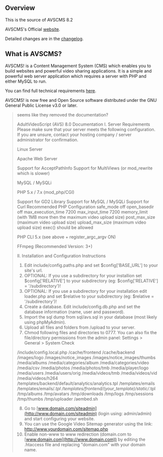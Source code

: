 ## Overview

This is the source of AVSCMS 8.2

AVSCMS's Official [website](https://www.avscms.com).

Detailed changes are in the [changelog](https://github.com/avscms/avscms/commits/main).

## What is AVSCMS?

AVSCMS! is a Content Management System (CMS) which enables you to build websites and powerful video sharing applications.
It is a simple and powerful web server application which requires a server with PHP and either MySQL to run. 

You can find full technical requirements [here](https://www.avscms.com/product/features/).

AVSCMS! is now free and Open Source software distributed under the GNU General Public License v3.0 or later.

> seems like they removed the documentation?
> 
> AdultVideoScript (AVS) 8.0 Documentation I. Server Requirements Please make sure that your server meets the following configuration. If you are unsure, contact your hosting company / server administrator for confirmation.
> 
> Linux Server
> 
> Apache Web Server
> 
> Support for AcceptPathInfo Support for MultiViews (or mod_rewrite which is slower)
> 
> MySQL / MySQLi
> 
> PHP 5.x / 7.x (mod_php/CGI)
> 
> Support for GD2 Library Support for MySQL / MySQLi Support for Curl Recommended PHP Configuration safe_mode off open_basedir off max_execution_time 7200 max_input_time 7200 memory_limit (with 1MB more then the maximum video upload size) post_max_size (maximum video upload size) upload_max_size (maximum video upload size) exec() should be allowed
> 
> PHP CLI 5.x (see above + register_argc_argv ON)
> 
> FFmpeg (Recommended Version: 3+)
> 
> II. Installation and Configuration Instructions
> 
> 1. Edit include/config.paths.php and set $config['BASE_URL'] to your site's url.
> 2. OPTIONAL: If you use a subdirectory for your installion set $config['RELATIVE'] to your subdirectory (eg: $config['RELATIVE'] = '/subdirectory')!
> 3. OPTIONAL: If you use a subdirectory for your installation edit loader.php and set $relative to your subdirectory (eg: $relative = '/subdirectory')!
> 4. Create a database. Edit include/config.db.php and set the database information (name, user and password).
> 5. Import the sql dump from sql/avs.sql in your database (most likely using phpMyAdmin).
> 6. Upload all files and folders from /upload to your server.
> 7. Chmod following files and directories to 0777. You can also fix the file/directory permissions from the admin panel: Settings > General > System Check
> 
> /include/config.local.php /cache/frontend /cache/backend /images/logo /images/notice_images /images/notice_images/thumbs /media/albums /media/categories/album /media/categories/video /media/csv /media/photos /media/photos/tmb /media/player/logo /media/users /media/users/orig /media/videos/tmb /media/videos/vid /media/videos/h264 /templates/backend/default/analytics/analytics.tpl /templates/emails /templates/emails/_.tpl /templates/frontend/(your_template)/static/_.tpl /tmp/albums /tmp/avatars /tmp/downloads /tmp/logs /tmp/sessions /tmp/thumbs /tmp/uploader /aembed.sh
> 
> 8. Go to [www.domain.com/siteadmin](http://www.domain.com/siteadmin) (login using: admin/admin) and start configuring your website.
> 9. You can use the Google Video Sitemap generator using the link: http://www.yourdomain.com/sitemap.php
> 10. Enable non-www to www redirection (domain.com to [www.domain.com](http://www.domain.com)) by editing the .htaccess file and replacing "domain.com" with your domain name.


